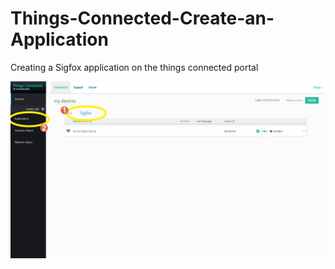 # Things-Connected-Create-an-Application
Creating a Sigfox application on the things connected portal


![Screenshot](screenshots/tca001.png)
